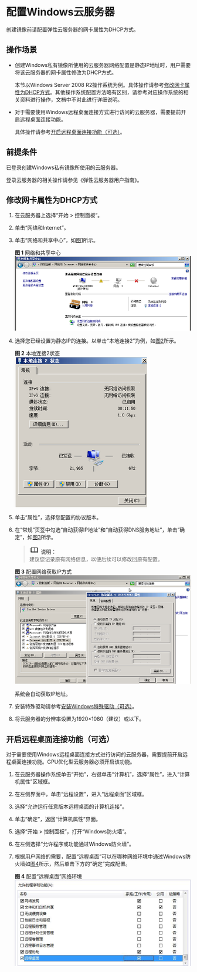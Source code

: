 # 配置Windows云服务器<a name="ZH-CN_TOPIC_0030713152"></a>

创建镜像前请配置弹性云服务器的网卡属性为DHCP方式。

## 操作场景<a name="zh-cn_topic_0029124575_section21661076191949"></a>

-   创建Windows私有镜像所使用的云服务器网络配置是静态IP地址时，用户需要将该云服务器的网卡属性修改为DHCP方式。

    本节以Windows Server 2008 R2操作系统为例。具体操作请参考[修改网卡属性为DHCP方式](#zh-cn_topic_0029124575_section54473519191017)。其他操作系统配置方法略有区别，请参考对应操作系统的相关资料进行操作，文档中不对此进行详细说明。

-   对于需要使用Windows远程桌面连接方式进行访问的云服务器，需要提前开启远程桌面连接功能。

    具体操作请参考[开启远程桌面连接功能（可选）](#section30635359101836)。


## 前提条件<a name="zh-cn_topic_0029124575_section31429961161037"></a>

已登录创建Windows私有镜像所使用的云服务器。

登录云服务器的相关操作请参见《弹性云服务器用户指南》。

## 修改网卡属性为DHCP方式<a name="zh-cn_topic_0029124575_section54473519191017"></a>

1.  在云服务器上选择“开始  \>  控制面板“。
2.  单击“网络和Internet”。
3.  单击“网络和共享中心”，如[图1](#zh-cn_topic_0029124575_fig1407258219309)所示。

    **图 1**  网络和共享中心<a name="zh-cn_topic_0029124575_fig1407258219309"></a>  
    ![](figures/网络和共享中心.png "网络和共享中心")

4.  选择您已经设置为静态IP的连接。以单击“本地连接2”为例，如[图2](#zh-cn_topic_0029124575_fig23460484193025)所示。

    **图 2**  本地连接2状态<a name="zh-cn_topic_0029124575_fig23460484193025"></a>  
    ![](figures/本地连接2状态.png "本地连接2状态")

5.  单击“属性”，选择您配置的协议版本。
6.  在“常规”页签中勾选“自动获得IP地址”和“自动获得DNS服务地址”，单击“确定”，如[图3](#zh-cn_topic_0029124575_fig32561684193046)所示。

    >![](public_sys-resources/icon-note.gif) **说明：**   
    >建议您记录原有网络信息，以便后续可以修改回原有配置。  

    **图 3**  配置网络获取IP方式<a name="zh-cn_topic_0029124575_fig32561684193046"></a>  
    ![](figures/配置网络获取IP方式.png "配置网络获取IP方式")

    系统会自动获取IP地址。

7.  安装特殊驱动请参考[安装Windows特殊驱动（可选）](安装Windows特殊驱动（可选）.md)。

1.  将云服务器的分辨率设置为1920×1080（建议）或以下。

## 开启远程桌面连接功能（可选）<a name="section30635359101836"></a>

对于需要使用Windows远程桌面连接方式进行访问的云服务器，需要提前开启远程桌面连接功能。GPU优化型云服务器必须开启该功能。

1.  在云服务器操作系统单击“开始”，右键单击“计算机”，选择“属性”，进入“计算机属性”区域框。
2.  在左侧界面中，单击“远程设置”，进入“远程桌面”区域框。
3.  选择“允许运行任意版本远程桌面的计算机连接”。
4.  单击“确定”，返回“计算机属性”界面。
5.  选择“开始 \> 控制面板”，打开“Windows防火墙”。
6.  在左侧选择“允许程序或功能通过Windows防火墙”。
7.  根据用户网络的需要，配置“远程桌面”可以在哪种网络环境中通过Windows防火墙如[图4](#fig33349279102033)所示，然后单击下方的“确定”完成配置。

    **图 4**  配置“远程桌面”网络环境<a name="fig33349279102033"></a>  
    ![](figures/配置-远程桌面-网络环境.jpg "配置-远程桌面-网络环境")


